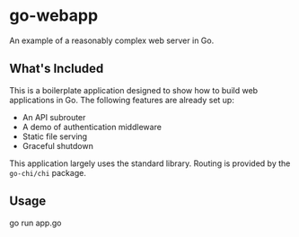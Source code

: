 # go-webapp

An example of a reasonably complex web server in Go.

## What's Included

This is a boilerplate application designed to show how to build web applications in Go. The following features are already set up:

* An API subrouter
* A demo of authentication middleware
* Static file serving
* Graceful shutdown

This application largely uses the standard library. Routing is provided by the `go-chi/chi` package.

## Usage

go run app.go
